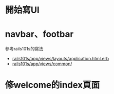 # 開始寫UI

# navbar、footbar

參考rails101s的寫法
- [rails101s/app/views/layouts/application.html.erb](https://github.com/sdlong/rails101s/blob/master/app/views/layouts/application.html.erb)
- [rails101s/app/views/common/](https://github.com/sdlong/rails101s/tree/master/app/views/common)


# 修welcome的index頁面
